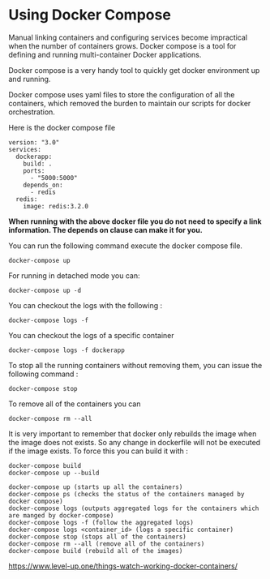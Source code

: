 # Using Docker Compose 

Manual linking containers and configuring services become impractical when the number of containers grows.
Docker compose is a tool for defining and running multi-container Docker applications.

Docker compose is a very handy tool to quickly get docker environment up and running.

Docker compose uses yaml files to store the configuration of all the containers, which removed the burden to maintain our scripts for docker orchestration.


Here is the docker compose file
```
version: "3.0"
services:
  dockerapp:
    build: .
    ports:
      - "5000:5000"
    depends_on:
      - redis
  redis:
    image: redis:3.2.0
```

**When running with the above docker file you do not need to specify a link information. The depends on clause can make it for you.**

You can run the following command execute the docker compose file.
```
docker-compose up
```

For running in detached mode you can:
```
docker-compose up -d
```

You can checkout the logs with the following :
```
docker-compose logs -f
```

You can checkout the logs of a specific container 
```
docker-compose logs -f dockerapp
```

To stop all the running containers without removing them, you can issue the following command :
```
docker-compose stop
```

To remove all of the containers you can
```
docker-compose rm --all
```

It is very important to remember that docker only rebuilds the image when the image does not exists. So any change in dockerfile will not be executed if the image exists. To force this you can build it with :
```
docker-compose build
docker-compose up --build
```

```
docker-compose up (starts up all the containers)
docker-compose ps (checks the status of the containers managed by docker compose)
docker-compose logs (outputs aggregated logs for the containers which are manged by docker-compose)
docker-compose logs -f (follow the aggregated logs)
docker-compose logs <container_id> (logs a specific container)
docker-compose stop (stops all of the containers)
docker-compose rm --all (remove all of the containers)
docker-compose build (rebuild all of the images)
```

https://www.level-up.one/things-watch-working-docker-containers/

